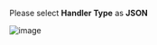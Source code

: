 Please select **Handler Type** as **JSON**

![image](https://img.tbqa.cloud/user-guide/integrations/udp/handler-configuration-json.png)